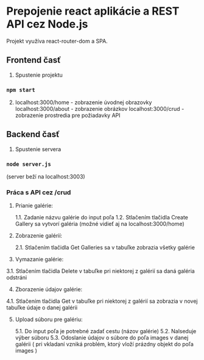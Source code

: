 # Prepojenie react aplikácie a REST API cez Node.js

Projekt využíva react-router-dom a SPA. 

## Frontend časť

1.  Spustenie projektu

### `npm start`

2.  localhost:3000/home - zobrazenie úvodnej obrazovky
    localhost:3000/about - zobrazenie obrázkov
    localhost:3000/crud - zobrazenie prostredia pre požiadavky API

## Backend časť

1.  Spustenie servera

### `node server.js`

(server beží na localhost:3003)

### Práca s API cez /crud

1.  Prianie galérie:

    1.1.  Zadanie názvu galérie do input poľa
    1.2.  Stlačením tlačidla Create Gallery sa vytvorí galéria (možné vidieť aj na localhost:3000/home)

2.  Zobrazenie galérií:

    2.1. Stlačením tlačidla Get Galleries sa v tabuľke zobrazia všetky galérie

3.  Vymazanie galérie:

   3.1.  Stlačením tlačidla Delete v tabuľke pri niektorej z galérií sa daná galéria odstráni 

4.  Zborazenie údajov galérie:

   4.1. Stlačením tlačidla Get v tabuľke pri niektorej z galérií sa zobrazia v novej tabuľke údaje o danej galérii

5. Upload súboru pre galériu:

   5.1.  Do input poľa je potrebné zadať cestu (názov galérie)
   5.2.  Nalseduje výber súboru
   5.3.  Odoslanie údajov o súbore do poľa images v danej galérii
( pri vkladaní vzniká problém, ktorý vloží prázdny objekt do poľa images )


